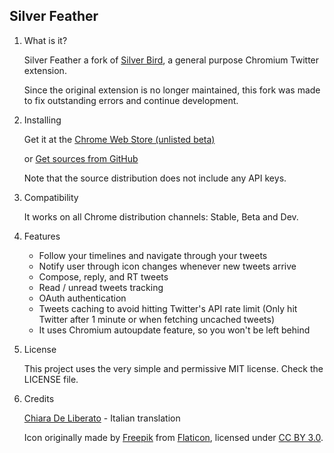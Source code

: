 ## Silver Feather ##

1. What is it?

    Silver Feather a fork of [Silver Bird](https://github.com/cezarsa/silver_bird), a general purpose Chromium Twitter extension.

    Since the original extension is no longer maintained, this fork was made to fix outstanding errors and continue development.

2. Installing

    Get it at the [Chrome Web Store (unlisted beta)](https://chrome.google.com/webstore/detail/silver-feather/cggngiphndchpmlighpenhejheolmeod)

    or [Get sources from GitHub](https://github.com/kav2k/silver_feather/)

    Note that the source distribution does not include any API keys.

3. Compatibility

    It works on all Chrome distribution channels: Stable, Beta and Dev.

4. Features

    * Follow your timelines and navigate through your tweets
    * Notify user through icon changes whenever new tweets arrive
    * Compose, reply, and RT tweets
    * Read / unread tweets tracking
    * OAuth authentication
    * Tweets caching to avoid hitting Twitter's API rate limit (Only hit Twitter after 1 minute or when fetching uncached tweets)
    * It uses Chromium autoupdate feature, so you won't be left behind

5. License

    This project uses the very simple and permissive MIT license. Check the LICENSE file.

6. Credits

    [Chiara De Liberato](http://www.chiaradeliberato.it/) - Italian translation

    Icon originally made by [Freepik](http://www.freepik.com)
    from [Flaticon](http://www.flaticon.com),
    licensed under [CC BY 3.0](http://creativecommons.org/licenses/by/3.0/).